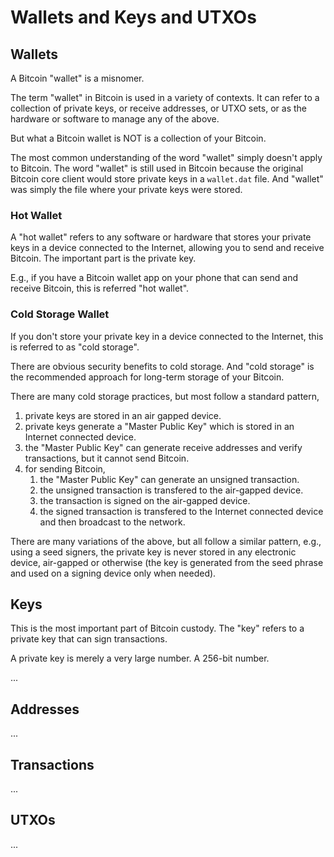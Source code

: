 # Wallets and Keys and UTXOs

## Wallets

A Bitcoin "wallet" is a misnomer. 

The term "wallet" in Bitcoin is used in a variety of contexts.
 It can refer to a collection of private keys, 
 or receive addresses,
 or UTXO sets,
 or as the hardware or software to manage any of the above.

But what a Bitcoin wallet is NOT 
 is a collection of your Bitcoin.

The most common understanding of the word "wallet" simply doesn't apply to Bitcoin.
 The word "wallet" is still used in Bitcoin because the original Bitcoin core client would store private keys in a `wallet.dat` file.
 And "wallet" was simply the file where your private keys were stored.

### Hot Wallet

A "hot wallet" refers to any software or hardware that stores your private keys in a device connected to the Internet, allowing you to send and receive Bitcoin.
The important part is the private key. 

E.g., if you have a Bitcoin wallet app on your phone that can send and receive Bitcoin, this is referred "hot wallet".

### Cold Storage Wallet

If you don't store your private key in a device connected to the Internet, 
 this is referred to as "cold storage".

There are obvious security benefits to cold storage.
 And "cold storage" is the recommended approach for long-term storage of your Bitcoin.

There are many cold storage practices, 
 but most follow a standard pattern,

1. private keys are stored in an air gapped device.
1. private keys generate a "Master Public Key" which is stored in an Internet connected device.
1. the "Master Public Key" can generate receive addresses and verify transactions, but it cannot send Bitcoin.
1. for sending Bitcoin,
    1. the "Master Public Key" can generate an unsigned transaction.
    1. the unsigned transaction is transfered to the air-gapped device.
    1. the transaction is signed on the air-gapped device.
    1. the signed transaction is transfered to the Internet connected device and then broadcast to the network.

There are many variations of the above, but all follow a similar pattern, 
 e.g., using a seed signers, the private key is never stored in any electronic device, air-gapped or otherwise (the key is generated from the seed phrase and used on a signing device only when needed). 

## Keys

This is the most important part of Bitcoin custody. 
 The "key" refers to a private key that can sign transactions.

A private key is merely a very large number. A 256-bit number.

...

## Addresses
...

## Transactions
...

## UTXOs
...
